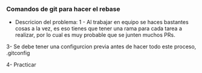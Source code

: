 ### Comandos de git para hacer el rebase

- Descricion del problema:
1 - Al trabajar en equipo se haces bastantes cosas a la vez, es eso tienes que tener una rama para cada tarea a realizar, por lo cual es muy probable que se junten muchos PRs.

3- Se debe tener una configurcion previa antes de hacer todo este proceso, .gitconfig

4- Practicar

